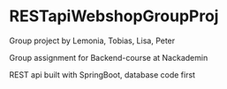 # RESTapiWebshopGroupProj
Group project by Lemonia, Tobias, Lisa, Peter

Group assignment for Backend-course at Nackademin 

REST api built with SpringBoot, database code first 
